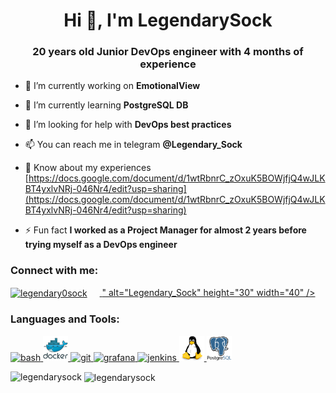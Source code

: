 <h1 align="center">Hi 👋, I'm LegendarySock</h1>
<h3 align="center">20 years old Junior DevOps engineer with 4 months of experience</h3>

- 🔭 I’m currently working on **EmotionalView**

- 🌱 I’m currently learning **PostgreSQL DB**

- 🤝 I’m looking for help with **DevOps best practices**

- 📫 You can reach me in telegram **@Legendary_Sock**

- 📄 Know about my experiences [https://docs.google.com/document/d/1wtRbnrC_zOxuK5BOWjfjQ4wJLKBT4yxlvNRj-046Nr4/edit?usp=sharing](https://docs.google.com/document/d/1wtRbnrC_zOxuK5BOWjfjQ4wJLKBT4yxlvNRj-046Nr4/edit?usp=sharing)

- ⚡ Fun fact **I worked as a Project Manager for almost 2 years before trying myself as a DevOps engineer**

<h3 align="left">Connect with me:</h3>
<p align="left">
<a href="https://discord.gg/legendary0sock" target="blank"><img align="center" src="https://raw.githubusercontent.com/rahuldkjain/github-profile-readme-generator/master/src/images/icons/Social/discord.svg" alt="legendary0sock" height="30" width="40" /></a>
<a href="https://t.me/Legendary_Sock" target="blank"><img align="center" src="<svg xmlns="http://www.w3.org/2000/svg" width="16" height="16" fill="currentColor" class="bi bi-telegram" viewBox="0 0 16 16">
  <path d="M16 8A8 8 0 1 1 0 8a8 8 0 0 1 16 0zM8.287 5.906c-.778.324-2.334.994-4.666 2.01-.378.15-.577.298-.595.442-.03.243.275.339.69.47l.175.055c.408.133.958.288 1.243.294.26.006.549-.1.868-.32 2.179-1.471 3.304-2.214 3.374-2.23.05-.012.12-.026.166.016.047.041.042.12.037.141-.03.129-1.227 1.241-1.846 1.817-.193.18-.33.307-.358.336a8.154 8.154 0 0 1-.188.186c-.38.366-.664.64.015 1.088.327.216.589.393.85.571.284.194.568.387.936.629.093.06.183.125.27.187.331.236.63.448.997.414.214-.02.435-.22.547-.82.265-1.417.786-4.486.906-5.751a1.426 1.426 0 0 0-.013-.315.337.337 0 0 0-.114-.217.526.526 0 0 0-.31-.093c-.3.005-.763.166-2.984 1.09z"/>
</svg>" alt="Legendary_Sock" height="30" width="40" /></a>
</p>

<h3 align="left">Languages and Tools:</h3>
<p align="left"> <a href="https://www.gnu.org/software/bash/" target="_blank" rel="noreferrer"> <img src="https://www.vectorlogo.zone/logos/gnu_bash/gnu_bash-icon.svg" alt="bash" width="40" height="40"/> </a> <a href="https://www.docker.com/" target="_blank" rel="noreferrer"> <img src="https://raw.githubusercontent.com/devicons/devicon/master/icons/docker/docker-original-wordmark.svg" alt="docker" width="40" height="40"/> </a> <a href="https://git-scm.com/" target="_blank" rel="noreferrer"> <img src="https://www.vectorlogo.zone/logos/git-scm/git-scm-icon.svg" alt="git" width="40" height="40"/> </a> <a href="https://grafana.com" target="_blank" rel="noreferrer"> <img src="https://www.vectorlogo.zone/logos/grafana/grafana-icon.svg" alt="grafana" width="40" height="40"/> </a> <a href="https://www.jenkins.io" target="_blank" rel="noreferrer"> <img src="https://www.vectorlogo.zone/logos/jenkins/jenkins-icon.svg" alt="jenkins" width="40" height="40"/> </a> <a href="https://www.linux.org/" target="_blank" rel="noreferrer"> <img src="https://raw.githubusercontent.com/devicons/devicon/master/icons/linux/linux-original.svg" alt="linux" width="40" height="40"/> </a> <a href="https://www.postgresql.org" target="_blank" rel="noreferrer"> <img src="https://raw.githubusercontent.com/devicons/devicon/master/icons/postgresql/postgresql-original-wordmark.svg" alt="postgresql" width="40" height="40"/> </a> </p>

<p><img align="left" src="https://github-readme-stats.vercel.app/api/top-langs?username=legendarysock&show_icons=true&locale=en&layout=compact" alt="legendarysock" /></p>

<p>&nbsp;<img align="center" src="https://github-readme-stats.vercel.app/api?username=legendarysock&show_icons=true&locale=en" alt="legendarysock" /></p>
